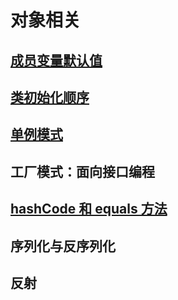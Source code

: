 # 对象相关

## [成员变量默认值](InitializationWithDefaults.md)
## [类初始化顺序](InitializationOrder.md)
## [单例模式](Singleton.md)
## 工厂模式：面向接口编程
## [hashCode 和 equals 方法](ObjectHash.md)
## 序列化与反序列化
## 反射
